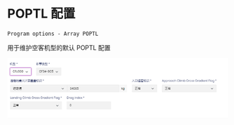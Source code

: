 # POPTL 配置

    Program options - Array POPTL

用于维护空客机型的默认 POPTL 配置

![](image/Poptl/1654052281432.png)
